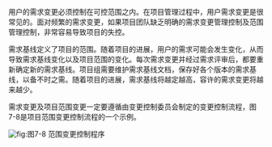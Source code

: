 
用户的需求变更必须控制在可控范围之内。在项目管理过程中，用户需求变更是很常见的。面对频繁的需求变更，如果项目团队缺乏明确的需求变更管理控制及范围管理控制，非常容易导致项目的失控。

需求基线定义了项目的范围。随着项目的进展，用户的需求可能会发生变化，从而导致需求基线变化以及项目范围的变化。每次需求变更并经过需求评审后，都要重新确定新的需求基线。项目组需要维护需求基线文档，保存好各个版本的需求基线，以备不时之需。随着项目的进展，需求基线将越定越高，容许的需求变更将越来越少。

需求变更及项目范围变更一定要遵循由变更控制委员会制定的变更控制流程，图7-8是项目范围变更控制流程的一个示例。

![](https://img.kancloud.cn/46/36/463632e5bc4b4f4fd33e884a7590cdee_1384x560.png "fig:")图7-8 范围变更控制程序
